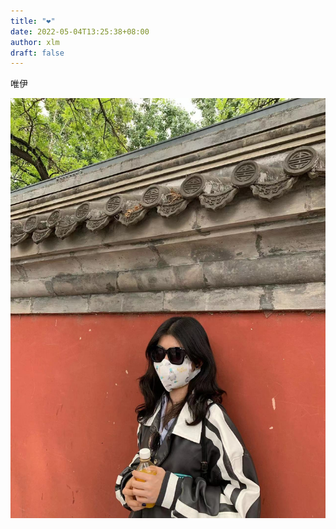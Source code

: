 ```yaml
---
title: "❤"
date: 2022-05-04T13:25:38+08:00
author: xlm
draft: false
---
```

唯伊

<img src="/img/onlyu.jpg" alt="" referrerpolicy="no-referrer">
